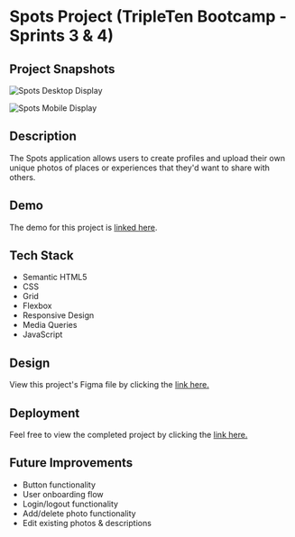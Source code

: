 # Spots Project (TripleTen Bootcamp - Sprints 3 & 4)

## Project Snapshots

![Spots Desktop Display](https://github.com/user-attachments/assets/f2b109ca-11b5-4419-ab85-2d4b50485e3d)

![Spots Mobile Display](https://github.com/user-attachments/assets/96e51a7e-4a66-46a9-be75-bf9cf91afd98)

## Description

The Spots application allows users to create profiles and upload their own unique photos of places or experiences that they'd want to share with others.

## Demo

The demo for this project is [linked here](https://drive.google.com/file/d/1-oEg8NBMb1xg5lhtA5YEGWZHWFxISQF6/view?usp=sharing).

## Tech Stack

- Semantic HTML5
- CSS
- Grid
- Flexbox
- Responsive Design
- Media Queries
- JavaScript

## Design

View this project's Figma file by clicking the [link here.](https://www.figma.com/file/BBNm2bC3lj8QQMHlnqRsga/Sprint-3-Project-%E2%80%94-Spots?type=design&node-id=2%3A60&mode=design&t=afgNFybdorZO6cQo-1)

## Deployment

Feel free to view the completed project by clicking the [link here.](https://brogers111.github.io/se_project_spots/)

## Future Improvements

- Button functionality
- User onboarding flow
- Login/logout functionality
- Add/delete photo functionality
- Edit existing photos & descriptions
